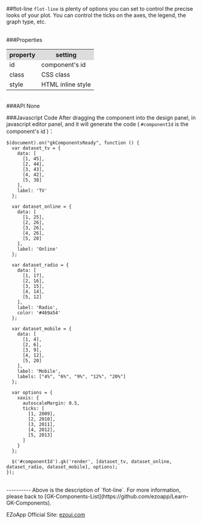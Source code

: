 ##flot-line
`flot-line` is plenty of options you can set to control the precise looks of your plot. You can control the ticks on the axes, the legend, the graph type, etc.

<br/>
###Properties
<table>

<tr>
<th style="background:#ddd;">property</th>
<th style="background:#ddd;">setting</th>
</tr>

<tr>
<td>id</td>
<td>component's id</td>
</tr>

<tr>
<td>class</td>
<td>CSS class</td>
</tr>

<tr>
<td>style</td>
<td>HTML inline style</td>
</tr>

</table>

<br/>
###API
None

###Javascript Code
After dragging the component into the design panel, in javascript editor panel, and it will generate the code ( `#componentId` is the component's id )： 

	$(document).on("gkComponentsReady", function () {
	  var dataset_tv = {
	    data: [
	      [1, 45],
	      [2, 44],
	      [3, 43],
	      [4, 42],
	      [5, 38]
	    ],
	    label: 'TV'
	  };
	
	  var dataset_online = {
	    data: [
	      [1, 25],
	      [2, 26],
	      [3, 26],
	      [4, 26],
	      [5, 20]
	    ],
	    label: 'Online'
	  };
	
	  var dataset_radio = {
	    data: [
	      [1, 17],
	      [2, 16],
	      [3, 15],
	      [4, 14],
	      [5, 12]
	    ],
	    label: 'Radio',
	    color: '#469a54'
	  };
	
	  var dataset_mobile = {
	    data: [
	      [1, 4],
	      [2, 6],
	      [3, 9],
	      [4, 12],
	      [5, 20]
	    ],
	    label: 'Mobile',
	    labels: ["4%", "6%", "9%", "12%", "20%"]
	  };
	
	  var options = {
	    xaxis: {
	      autoscaleMargin: 0.5,
	      ticks: [
	        [1, 2009],
	        [2, 2010],
	        [3, 2011],
	        [4, 2012],
	        [5, 2013]
	      ]
	    }
	  };
	
	  $('#componentId').gk('render', [dataset_tv, dataset_online, dataset_radio, dataset_mobile], options);
	});


<br/>
----------
Above is the description of `flot-line`. For more information, please back to [GK-Components-List](https://github.com/ezoapp/Learn-GK-Components).

EZoApp Official Site: [ezoui.com](http://ezoui.com/)




